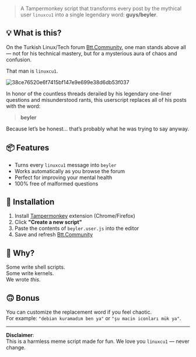 > A Tampermonkey script that transforms every post by the mythical  user `linuxcu1` into a single legendary word: **guys/beyler**.

## 💡 What is this?

On the Turkish Linux/Tech forum [Btt.Community](https://btt.community), one man stands above all — not for his technical mastery, but for a mysterious aura of chaos and confusion.

That man is `linuxcu1`.

![38ce76520e6f7415bf147e9e699e38d6db53f037](https://github.com/user-attachments/assets/dbdf0ae9-f9ba-4b47-af9e-f721338ad268)


In honor of the countless threads derailed by his legendary one-liner questions and misunderstood rants, this userscript replaces all of his posts with the word:

> **beyler**

Because let’s be honest... that’s probably what he was trying to say anyway.

## 📦 Features

- Turns every `linuxcu1` message into `beyler`
- Works automatically as you browse the forum
- Perfect for improving your mental health
- 100% free of malformed questions

## 🔧 Installation

1. Install [Tampermonkey](https://www.tampermonkey.net/) extension (Chrome/Firefox)
2. Click **"Create a new script"**
3. Paste the contents of `beyler.user.js` into the editor
4. Save and refresh [Btt.Community](https://btt.community)

## 🧪 Why?

Some write shell scripts.  
Some write kernels.  
We wrote *this*.

## 🙃 Bonus

You can customize the replacement word if you feel chaotic.  
For example: `"debian kuramadım ben ya"` or `"şu macin iconları mük ya"`.

---

**Disclaimer**:  
This is a harmless meme script made for fun. We love you `linuxcu1` — never change.

